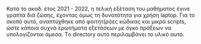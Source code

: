 Κατά το ακαδ. έτος 2021 - 2022, η τελική εξέταση του μαθήματος έγινε γραπτά διά ζώσης, έχοντας όμως τη δυνατότητα για χρήση laptop. Για το σκοπό αυτό, αναπτύχθηκε από φοιτητ(ρι)ες κώδικας και μικρά scripts, ώστε κάποια συχνά ερωτήματα εξετάσεων με όγκο πράξεων να υπολογίζονται άμεσα. Τo directory αυτό περιλαμβάνει το υλικό αυτό.

